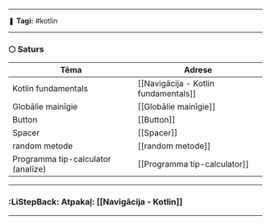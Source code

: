 ___

❚ **Tagi:** #kotlin 

---
### ⬡ Saturs

| Tēma                               | Adrese                               |
| ---------------------------------- | ------------------------------------ |
| Kotlin fundamentals                | [[Navigācija - Kotlin fundamentals]] |
| Globālie mainīgie                  | [[Globālie mainīgie]]                |
| Button                             | [[Button]]                           |
| Spacer                             | [[Spacer]]                           |
| random metode                      | [[random metode]]                    |
| Programma tip-calculator (analīze) | [[Programma tip-calculator]]         |

---
### :LiStepBack: Atpakaļ: [[Navigācija - Kotlin]]

___